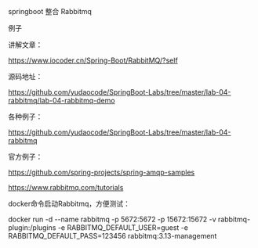 springboot 整合 Rabbitmq

例子


讲解文章：

https://www.iocoder.cn/Spring-Boot/RabbitMQ/?self

源码地址：

https://github.com/yudaocode/SpringBoot-Labs/tree/master/lab-04-rabbitmq/lab-04-rabbitmq-demo

各种例子：

https://github.com/yudaocode/SpringBoot-Labs/tree/master/lab-04-rabbitmq

官方例子：

https://github.com/spring-projects/spring-amqp-samples

https://www.rabbitmq.com/tutorials


docker命令启动Rabbitmq，方便测试：

docker run -d --name rabbitmq -p 5672:5672 -p 15672:15672 -v rabbitmq-plugin:/plugins -e RABBITMQ_DEFAULT_USER=guest -e RABBITMQ_DEFAULT_PASS=123456 rabbitmq:3.13-management
